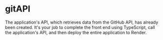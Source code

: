 # gitAPI
The application's API, which retrieves data from the GitHub API, has already been created. It's your job to complete the front end using TypeScript, call the application's API, and then deploy the entire application to Render.
